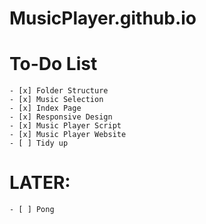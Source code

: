 # MusicPlayer.github.io
# To-Do List
    - [x] Folder Structure
    - [x] Music Selection
    - [x] Index Page
    - [x] Responsive Design
    - [x] Music Player Script
    - [x] Music Player Website
    - [ ] Tidy up
# LATER:
    - [ ] Pong